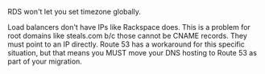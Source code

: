 RDS won't let you set timezone globally.

Load balancers don't have IPs like Rackspace does. This is a problem for root domains like steals.com b/c 
those cannot be CNAME records. They must point to an IP directly. Route 53 has a workaround for this 
specific situation, but that means you MUST move your DNS hosting to Route 53 as part of your migration.